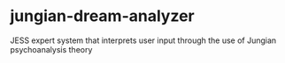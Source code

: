 # jungian-dream-analyzer
JESS expert system that interprets user input through the use of Jungian psychoanalysis theory

